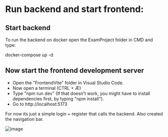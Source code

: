 # Run backend and start frontend:

## Start backend
To run the backend on docker open the ExamProject folder in CMD and type:

docker-compose up -d

## Now start the frontend development server
- Open the "FrontendVite" folder in Visual Studio Code.
- Now open a terminal (CTRL + Æ)
- Type "npm run dev" (If that doesn't work, you might have to install dependencies first, by typing "npm install").
- Go to http://localhost:5173

For now its just a simple login + register that calls the backend.
Also created the navigation bar.

![image](https://github.com/jakobhoeg/ExamProject2023/assets/114422072/04161113-bf14-453c-b2ca-207c42e47490)
